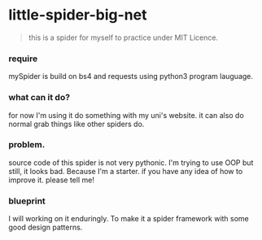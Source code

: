 # little-spider-big-net
> this is a spider for myself to practice under MIT Licence.

### require
mySpider is build on bs4 and requests using python3 program lauguage.
### what can it do?
for now I'm using it do something with my uni's website.
it can also do normal grab things like other spiders do.
### problem.
source code of this spider is not very pythonic.
I'm trying to use OOP but still, it looks bad. Because I'm a starter.
if you have any idea of how to improve it. please tell me!
### blueprint
I will working on it enduringly.
To make it a spider framework with some good design patterns.